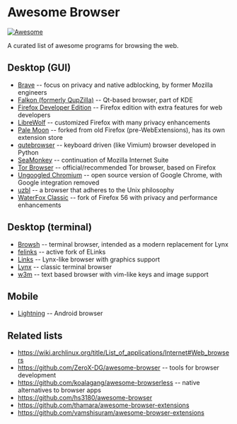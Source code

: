 # Awesome Browser

[![Awesome](https://awesome.re/badge.svg)](https://awesome.re)

A curated list of awesome programs for browsing the web.

## Desktop (GUI)

* [Brave](https://brave.com/) -- focus on privacy and native adblocking, by former Mozilla engineers
* [Falkon (formerly QupZilla)](https://www.falkon.org/) -- Qt-based browser, part of KDE
* [Firefox Developer Edition](https://www.mozilla.org/en-US/firefox/developer/) -- Firefox edition with extra features for web developers
* [LibreWolf](https://librewolf.net/) -- customized Firefox with many privacy enhancements
* [Pale Moon](https://www.palemoon.org/) -- forked from old Firefox (pre-WebExtensions), has its own extension store
* [qutebrowser](https://github.com/qutebrowser/qutebrowser) -- keyboard driven (like Vimium) browser developed in Python
* [SeaMonkey](https://www.seamonkey-project.org/) -- continuation of Mozilla Internet Suite
* [Tor Browser](https://www.torproject.org/download/) -- official/recommended Tor browser, based on Firefox
* [Ungoogled Chromium](https://github.com/ungoogled-software/ungoogled-chromium) -- open source version of Google Chrome, with Google integration removed
* [uzbl](https://github.com/uzbl/uzbl) -- a browser that adheres to the Unix philosophy
* [WaterFox Classic](https://www.waterfox.net/) -- fork of Firefox 56 with privacy and performance enhancements

## Desktop (terminal)
* [Browsh](https://www.brow.sh/) -- terminal browser, intended as a modern replacement for Lynx
* [felinks](https://github.com/rkd77/elinks) -- active fork of ELinks
* [Links](https://github.com/rkd77/elinks#readme) -- Lynx-like browser with graphics support
* [Lynx](https://lynx.invisible-island.net/) -- classic terminal browser
* [w3m](https://en.wikipedia.org/wiki/W3m) -- text based browser with vim-like keys and image support

## Mobile
* [Lightning](https://github.com/anthonycr/Lightning-Browser) -- Android browser
## Related lists

* https://wiki.archlinux.org/title/List_of_applications/Internet#Web_browsers
* https://github.com/ZeroX-DG/awesome-browser -- tools for browser development
* https://github.com/koalagang/awesome-browserless -- native alternatives to browser apps
* https://github.com/hs3180/awesome-browser
* https://github.com/thamara/awesome-browser-extensions
* https://github.com/vamshisuram/awesome-browser-extensions
